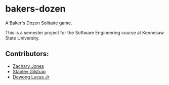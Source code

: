 # bakers-dozen

A Baker's Dozen Solitaire game.

This is a semester project for the Software Engineering course at Kennesaw State University.

## Contributors:

- [Zachary Jones](https://github.com/zacharytamas)
- [Stanley Gilstrap](https://github.com/Stangil)
- [Dewong Lucas Jr](https://github.com/Dewonglucas11)
